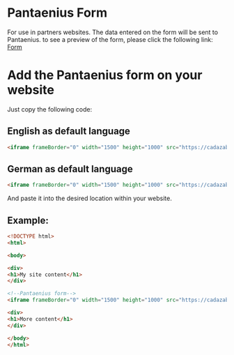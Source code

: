 # Pantaenius Form

For use in partners websites.
The data entered on the form will be sent to Pantaenius.
to see a preview of the form, please click the following link: [Form](https://cadazab.github.io/Pant-form/)

# Add the Pantaenius form on your website

Just copy the following code:

## English as default language
```html
<iframe frameBorder="0" width="1500" height="1000" src="https://cadazab.github.io/Pant-form/eng"></iframe>
```

## German as default language
```html
<iframe frameBorder="0" width="1500" height="1000" src="https://cadazab.github.io/Pant-form/ger"></iframe>
```
And paste it into the desired location within your website.

## Example:
```html
<!DOCTYPE html>
<html>

<body>

<div>
<h1>My site content</h1>
</div> 

<!--Pantaenius form-->
<iframe frameBorder="0" width="1500" height="1000" src="https://cadazab.github.io/Pant-form/eng"></iframe>

<div>
<h1>More content</h1>
</div> 

</body>
</html>
```




